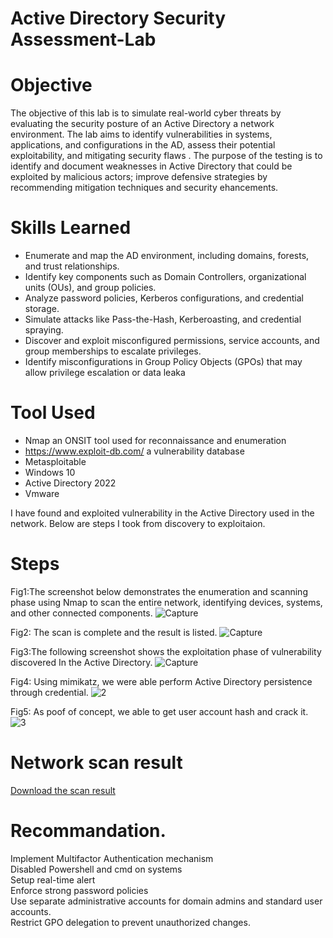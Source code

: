 # Active Directory Security Assessment-Lab

# Objective
The objective of this lab is to simulate real-world cyber threats by evaluating the security posture of an Active Directory a network environment. The lab aims to identify vulnerabilities in systems, applications, and configurations in the AD, assess their potential exploitability, and mitigating security flaws . The purpose of the testing is to identify and document weaknesses in Active Directory that could be exploited by malicious actors; improve defensive strategies by recommending mitigation techniques and security ehancements.

# Skills Learned
- Enumerate and map the AD environment, including domains, forests, and trust relationships.
- Identify key components such as Domain Controllers, organizational units (OUs), and group policies.
- Analyze password policies, Kerberos configurations, and credential storage.
- Simulate attacks like Pass-the-Hash, Kerberoasting, and credential spraying.
- Discover and exploit misconfigured permissions, service accounts, and group memberships to escalate privileges.
- Identify misconfigurations in Group Policy Objects (GPOs) that may allow privilege escalation or data leaka


# Tool Used
- Nmap an ONSIT tool used for reconnaissance and enumeration
- https://www.exploit-db.com/ a vulnerability database
- Metasploitable
- Windows 10
- Active Directory 2022
- Vmware

I have found and exploited vulnerability in the Active Directory used in the network. Below are steps I took from discovery to exploitaion.

  # Steps
  Fig1:The screenshot below demonstrates the enumeration and scanning phase using Nmap to scan the entire network, identifying devices, systems, and other connected components.
  ![Capture](https://github.com/user-attachments/assets/bb0b819e-fba2-4864-a9f7-7b441d6ee33a)

  Fig2: The scan is complete and the result is listed.
  ![Capture](https://github.com/user-attachments/assets/f6b740bf-eb7a-4bfd-835d-68c22d51f79f)

  Fig3:The following screenshot shows the exploitation phase of vulnerability discovered In the Active Directory.
  ![Capture](https://github.com/user-attachments/assets/0e87b044-552b-4c98-a1f7-ce755587cd9c)

  Fig4: Using mimikatz, we were able perform Active Directory persistence through credential.
  ![2](https://github.com/user-attachments/assets/2dbdb630-2039-4050-b9fc-500616a68ac8)

  Fig5: As poof of concept, we able to get user account hash and crack it.
  ![3](https://github.com/user-attachments/assets/e895a387-0b1d-4e6a-99cd-f5360331e7c9)

  

# Network scan result
  <a href="https://tinyurl.com/Network-Scan-result">Download the scan result</a>

# Recommandation.
Implement  Multifactor Authentication mechanism </br>
Disabled Powershell and cmd on systems </br>
Setup real-time alert </br>
Enforce strong password policies  </br>
Use separate administrative accounts for domain admins and standard user accounts.</br>
Restrict GPO delegation to prevent unauthorized changes.
